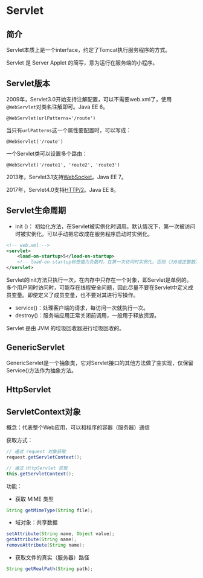 # Servlet

## 简介

Servlet本质上是一个interface，约定了Tomcat执行服务程序的方式。

Servlet 是 Server Applet 的简写，意为运行在服务端的小程序。

## Servlet版本

2009年，Servlet3.0开始支持注解配置，可以不需要web.xml了，使用`@WebServlet`对类名注解即可。Java EE 6。

```
@WebServlet(urlPatterns='/route')
```
当只有`urlPatterns`这一个属性要配置时，可以写成：
```
@WebServlet('/route')
```

一个Servlet类可以设置多个路由：

```
@WebServlet('/route1', 'route2', 'route3')
```

2013年，Servlet3.1支持[WebSocket](https://zh.wikipedia.org/wiki/WebSocket)。Java EE 7。

2017年，Servlet4.0支持[HTTP/2](https://zh.wikipedia.org/wiki/HTTP/2)。Java EE 8。

## Servlet生命周期

- init ()： 初始化方法，在Servlet被实例化时调用。默认情况下，第一次被访问时被实例化。可以手动把它改成在服务程序启动时实例化。

```xml
<!-- web.xml -->
<servlet>
	<load-on-startup>5</load-on-startup>
    <!-- load-on-startup标签值为负数时，在第一次访问时实例化。否则（为0或正整数），在服务程序启动时实例化 -->
</servlet>
```

Servlet的init方法只执行一次，在内存中只存在一个对象，即Servlet是单例的。多个用户同时访问时，可能存在线程安全问题，因此尽量不要在Servlet中定义成员变量。即使定义了成员变量，也不要对其进行写操作。

- service()：处理客户端的请求，每访问一次就执行一次。
- destroy()：服务端应用正常关闭前调用，一般用于释放资源。

Servlet 是由 JVM 的垃圾回收器进行垃圾回收的。

## GenericServlet

GenericServlet是一个抽象类，它对Servlet接口的其他方法做了空实现，仅保留Service()方法作为抽象方法。

## HttpServlet

## ServletContext对象

概念：代表整个Web应用，可以和程序的容器（服务器）通信

获取方式：

```java
// 通过 request 对象获取
request.getServletContext();
```

```java
// 通过 HttpServlet 获取
this.getServletContext();
```

功能：

- 获取 MIME 类型

```java
String getMimeType(String file);
```

- 域对象：共享数据

```java
setAttribute(String name, Object value);
getAttribute(String name);
removeAttribute(String name);
```

- 获取文件的真实（服务器）路径

```java
String getRealPath(String path);
```

